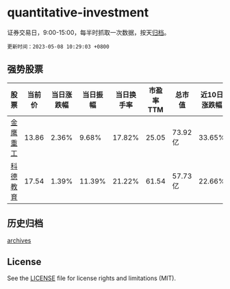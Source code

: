 # quantitative-investment

证券交易日，9:00-15:00，每半时抓取一次数据，按天[归档](archives)。

`更新时间：2023-05-08 10:29:03 +0800`

## 强势股票

|股票|当前价|当日涨跌幅|当日振幅|当日换手率|市盈率TTM|总市值|近10日涨跌幅|
|----|----|----|----|----|----|----|----|
|[金鹰重工](https://xueqiu.com/S/SZ301048)|13.86|2.36%|9.68%|17.82%|25.05|73.92亿|33.65%|
|[科德教育](https://xueqiu.com/S/SZ300192)|17.54|1.39%|11.39%|21.22%|61.54|57.73亿|22.66%|

## 历史归档

[archives](archives)

## License

See the [LICENSE](LICENSE) file for license rights and limitations (MIT).